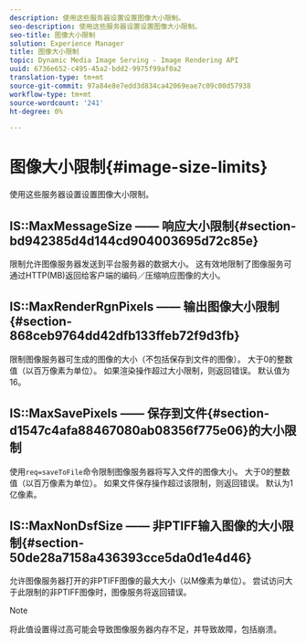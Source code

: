 ```yaml
---
description: 使用这些服务器设置设置图像大小限制。
seo-description: 使用这些服务器设置设置图像大小限制。
seo-title: 图像大小限制
solution: Experience Manager
title: 图像大小限制
topic: Dynamic Media Image Serving - Image Rendering API
uuid: 6736e652-c495-45a2-bdd2-9975f99af0a2
translation-type: tm+mt
source-git-commit: 97a84e8e7edd3d834ca42069eae7c09c00d57938
workflow-type: tm+mt
source-wordcount: '241'
ht-degree: 0%

---
```



# 图像大小限制{#image-size-limits}

使用这些服务器设置设置图像大小限制。

## IS::MaxMessageSize —— 响应大小限制{#section-bd942385d4d144cd904003695d72c85e}

限制允许图像服务器发送到平台服务器的数据大小。 这有效地限制了图像服务可通过HTTP(MB)返回给客户端的编码／压缩响应图像的大小。

## IS::MaxRenderRgnPixels —— 输出图像大小限制{#section-868ceb9764dd42dfb133ffeb72f9d3fb}

限制图像服务器可生成的图像的大小（不包括保存到文件的图像）。 大于0的整数值（以百万像素为单位）。 如果渲染操作超过大小限制，则返回错误。 默认值为 16。

## IS::MaxSavePixels —— 保存到文件{#section-d1547c4afa88467080ab08356f775e06}的大小限制

使用`req=saveToFile`命令限制图像服务器将写入文件的图像大小。 大于0的整数值（以百万像素为单位）。 如果文件保存操作超过该限制，则返回错误。 默认为1亿像素。

## IS::MaxNonDsfSize —— 非PTIFF输入图像的大小限制{#section-50de28a7158a436393cce5da0d1e4d46}

允许图像服务器打开的非PTIFF图像的最大大小（以M像素为单位）。 尝试访问大于此限制的非PTIFF图像时，图像服务将返回错误。

>[!NOTE]
>
>将此值设置得过高可能会导致图像服务器内存不足，并导致故障，包括崩溃。

